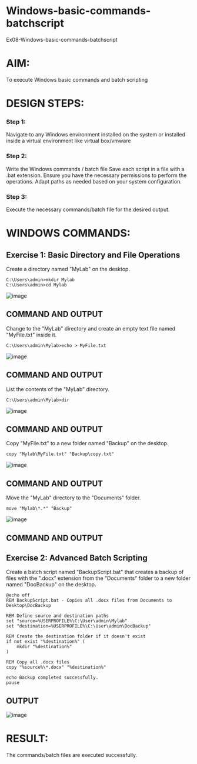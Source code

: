 # Windows-basic-commands-batchscript
Ex08-Windows-basic-commands-batchscript

# AIM:
To execute Windows basic commands and batch scripting

# DESIGN STEPS:

### Step 1:

Navigate to any Windows environment installed on the system or installed inside a virtual environment like virtual box/vmware 

### Step 2:

Write the Windows commands / batch file
Save each script in a file with a .bat extension.
Ensure you have the necessary permissions to perform the operations.
Adapt paths as needed based on your system configuration.
### Step 3:

Execute the necessary commands/batch file for the desired output. 




# WINDOWS COMMANDS:
## Exercise 1: Basic Directory and File Operations
Create a directory named "MyLab" on the desktop.

```
C:\Users\admin>mkdir Mylab
C:\Users\admin>cd Mylab
```

![image](https://github.com/user-attachments/assets/2e01c194-c40c-4019-afbc-943a29bd5508)


## COMMAND AND OUTPUT

Change to the "MyLab" directory and create an empty text file named "MyFile.txt" inside it.
```
C:\Users\admin\Mylab>echo > MyFile.txt
```
![image](https://github.com/user-attachments/assets/12d9c1f3-82b2-40f7-974e-a58856ae27e7)


## COMMAND AND OUTPUT

List the contents of the "MyLab" directory.
```
C:\Users\admin\Mylab>dir
```
![image](https://github.com/user-attachments/assets/3f3ca3a1-f96e-46a3-9f8c-f8e0af3e156d)


## COMMAND AND OUTPUT

Copy "MyFile.txt" to a new folder named "Backup" on the desktop.
```
copy "Mylab\MyFile.txt" "Backup\copy.txt"
```
![image](https://github.com/user-attachments/assets/370a127e-4c14-4006-a167-a18de4337b19)


## COMMAND AND OUTPUT

Move the "MyLab" directory to the "Documents" folder.
```
move "Mylab\*.*" "Backup"
```
![image](https://github.com/user-attachments/assets/5a940dfc-3400-44ec-b4a3-1e68349eb0c5)


## COMMAND AND OUTPUT


## Exercise 2: Advanced Batch Scripting
Create a batch script named "BackupScript.bat" that creates a backup of files with the ".docx" extension from the "Documents" folder to a new folder named "DocBackup" on the desktop.
```
@echo off
REM BackupScript.bat - Copies all .docx files from Documents to Desktop\DocBackup

REM Define source and destination paths
set "source=%USERPROFILE%\C:\User\admin\Mylab"
set "destination=%USERPROFILE%\C:\User\admin\DocBackup"

REM Create the destination folder if it doesn't exist
if not exist "%destination%" (
    mkdir "%destination%"
)

REM Copy all .docx files
copy "%source%\*.docx" "%destination%"

echo Backup completed successfully.
pause
```

## OUTPUT

![image](https://github.com/user-attachments/assets/f02e3d53-73a6-4bba-8021-24d8be760ad3)



# RESULT:
The commands/batch files are executed successfully.

